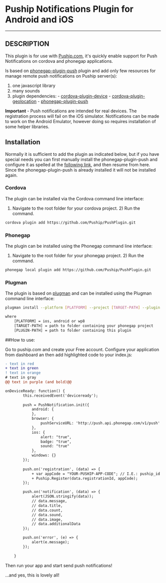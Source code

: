 # Puship Notifications Plugin for Android and iOS

---

## DESCRIPTION

This plugin is for use with [Puship.com](https://www.puship.com), it's quickly enable support for Push Notifications on cordova and phonegap applications.

Is based on [phonegap-plugin-push](https://github.com/phonegap/phonegap-plugin-push) plugin and add only few resources for manage remote push notifications on Puship server(s):
1) one javascript library
2) many sounds
3) plugin dependencies: - [cordova-plugin-device](https://github.com/apache/cordova-plugin-device)
						- [cordova-plugin-geolocation](https://github.com/apache/cordova-plugin-geolocation)
						- [phonegap-plugin-push](https://github.com/phonegap/phonegap-plugin-push)



**Important** - Push notifications are intended for real devices. The registration process will fail on the iOS simulator. Notifications can be made to work on the Android Emulator, however doing so requires installation of some helper libraries.


## Installation

Normally it is sufficient to add the plugin as indicated below, but if you have special needs you can first manually install the phonegap-plugin-push and configure it as spelled at the [following link](https://github.com/phonegap/phonegap-plugin-push/blob/master/README.md), and then resume from here. Since the phonegap-plugin-push is already installed it will not be installed again.


### Cordova

The plugin can be installed via the Cordova command line interface:

1) Navigate to the root folder for your cordova project. 2) Run the command.

```sh
cordova plugin add https://github.com/Puship/PushPlugin.git
```

### Phonegap

The plugin can be installed using the Phonegap command line interface:

1) Navigate to the root folder for your phonegap project. 2) Run the command.

```sh
phonegap local plugin add https://github.com/Puship/PushPlugin.git
```

### Plugman

The plugin is based on [plugman](https://github.com/apache/cordova-plugman) and can be installed using the Plugman command line interface:

```sh
plugman install --platform [PLATFORM] --project [TARGET-PATH] --plugin [PLUGIN-PATH]

where
	[PLATFORM] = ios, android or wp8
	[TARGET-PATH] = path to folder containing your phonegap project
	[PLUGIN-PATH] = path to folder containing this plugin
```

##How to use:

Go to puship.com and create your Free account. Configure your application from dashboard an then add highlighted code to your index.js:

```diff
- text in red
+ text in green
! text in orange
# text in gray
@@ text in purple (and bold)@@
```

```diff
onDeviceReady: function() {
        this.receivedEvent('deviceready');
		
		push = PushNotification.init({
			android: {
			},
			browser: {
				pushServiceURL: 'http://push.api.phonegap.com/v1/push'
			},
			ios: {
				alert: "true",
				badge: "true",
				sound: "true"
			},
			windows: {}
		});
		
		push.on('registration', (data) => {
			+ var appCode = "YOUR-PUSHIP-APP-CODE"; // I.E.: puship_id = "h1mCVGaP9dtGnwG"
			+ Puship.Register(data.registrationId, appCode);
		});

		push.on('notification', (data) => {
			alert(JSON.stringify(data));
			// data.message,
			// data.title,
			// data.count,
			// data.sound,
			// data.image,
			// data.additionalData
		});

		push.on('error', (e) => {
			alert(e.message);
		});
		
    }
```

Then run your app and start send push notifications!

...and yes, this is lovely all!
